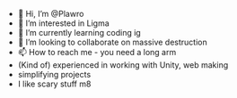 - 👋 Hi, I’m @Plawro
- 👀 I’m interested in Ligma
- 🌱 I’m currently learning coding ig
- 💞️ I’m looking to collaborate on massive destruction
- 📫 How to reach me - you need a long arm
- (Kind of) experienced in working with Unity, web making
- simplifying projects
- I like scary stuff m8

<!---
Plawro is ✨ special ✨ because his `README.md` appears on his GitHub profile.
You can click the Preview link to take a look hard d.
--->
